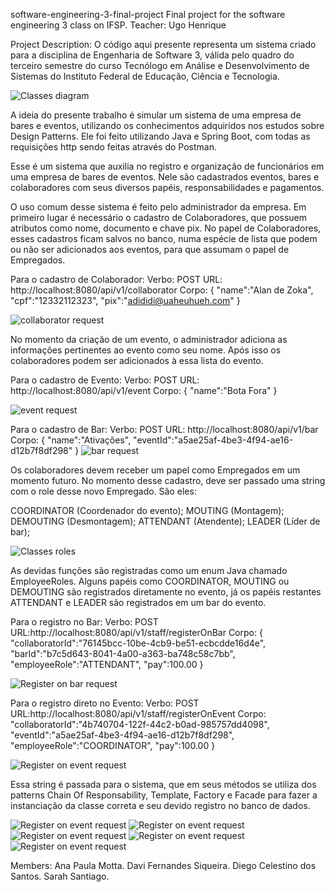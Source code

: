 software-engineering-3-final-project Final project for the software engineering 3 class on IFSP. Teacher: Ugo Henrique

Project Description: 
O código aqui presente representa um sistema criado para a disciplina de Engenharia de Software 3, válida pelo quadro do terceiro semestre do curso Tecnólogo em Análise e Desenvolvimento de Sistemas do Instituto Federal de Educação, Ciência e Tecnologia. 

![Classes diagram](https://github.com/diegocelestino/se3-project/blob/master/software-engineering-3-project-Diagrama%20de%20Classes%20do%20Sistema.jpg)

A ideia do presente trabalho é simular um sistema de uma empresa de bares e eventos, utilizando os conhecimentos adquiridos nos estudos sobre Design Patterns. Ele foi feito utilizando Java e Spring Boot, com todas as requisições http sendo feitas através do Postman.

Esse é um sistema que auxilia no registro e organização de funcionários em uma empresa de bares de eventos. Nele são cadastrados eventos, bares e colaboradores com seus diversos papéis, responsabilidades e pagamentos. 

O uso comum desse sistema é feito pelo administrador da empresa. Em primeiro lugar é necessário o cadastro de Colaboradores, que possuem atributos como nome, documento e chave pix. No papel de Colaboradores, esses cadastros ficam salvos no banco, numa espécie de lista que podem ou não ser adicionados aos eventos, para que assumam o papel de Empregados.

Para o cadastro de Colaborador: 
Verbo: POST
URL: http://localhost:8080/api/v1/collaborator
Corpo: 
{
    "name":"Alan de Zoka",
    "cpf":"12332112323",
    "pix":"adididi@uaheuhueh.com"
}

![collaborator request](https://github.com/diegocelestino/se3-project/blob/master/pics/1.jpg)

No momento da criação de um evento, o administrador adiciona as informações pertinentes ao evento como seu nome. Após isso os colaboradores podem ser adicionados à essa lista do evento.

Para o cadastro de Evento:
Verbo: POST
URL: http://localhost:8080/api/v1/event
Corpo:
{
    "name":"Bota Fora"
}

![event request](https://github.com/diegocelestino/se3-project/blob/master/pics/3.jpg)

Para o cadastro de Bar:
Verbo: POST
URL: http://localhost:8080/api/v1/bar
Corpo: 
{
    "name":"Ativações",
    "eventId":"a5ae25af-4be3-4f94-ae16-d12b7f8df298"
}
![bar request](https://github.com/diegocelestino/se3-project/blob/master/pics/2.jpg)

Os colaboradores devem receber um papel como Empregados em um momento futuro. No momento desse cadastro, deve ser passado uma string com o role desse novo Empregado. São eles:

COORDINATOR (Coordenador do evento); 
MOUTING (Montagem);
DEMOUTING (Desmontagem); 
ATTENDANT (Atendente); 
LEADER (Líder de bar);

![Classes roles](https://github.com/diegocelestino/se3-project/blob/master/pics/4.jpg)

As devidas funções são registradas como um enum Java chamado EmployeeRoles.
Alguns papéis como COORDINATOR, MOUTING ou DEMOUTING são registrados diretamente no evento, já os papéis restantes ATTENDANT e LEADER são registrados em um bar do evento.

Para o registro no Bar:
Verbo: POST
URL:http://localhost:8080/api/v1/staff/registerOnBar
Corpo:
{
    "collaboratorId":"76145bcc-10be-4cb9-be51-ecbcdde16d4e",
    "barId":"b7c5d643-8041-4a00-a363-ba748c58c7bb",
    "employeeRole":"ATTENDANT",
    "pay":100.00
}

![Register on bar request](https://github.com/diegocelestino/se3-project/blob/master/pics/6.jpg)

Para o registro direto no Evento:
Verbo: POST
URL:http://localhost:8080/api/v1/staff/registerOnEvent
Corpo:
    "collaboratorId":"4b740704-122f-44c2-b0ad-985757dd4098",
    "eventId":"a5ae25af-4be3-4f94-ae16-d12b7f8df298",
    "employeeRole":"COORDINATOR",
    "pay":100.00
}

![Register on event request](https://github.com/diegocelestino/se3-project/blob/master/pics/5.jpg)

Essa string é passada para o sistema, que em seus métodos se utiliza dos patterns Chain Of Responsability, Template, Factory e Facade para fazer a instanciação da classe correta e seu devido registro no banco de dados. 

![Register on event request](https://github.com/diegocelestino/se3-project/blob/master/pics/7.jpg)
![Register on event request](https://github.com/diegocelestino/se3-project/blob/master/pics/8.jpg)
![Register on event request](https://github.com/diegocelestino/se3-project/blob/master/pics/9.jpg)
![Register on event request](https://github.com/diegocelestino/se3-project/blob/master/pics/10.jpg)
![Register on event request](https://github.com/diegocelestino/se3-project/blob/master/pics/11.jpg)


Members: Ana Paula Motta. Davi Fernandes Siqueira. Diego Celestino dos Santos. Sarah Santiago.
